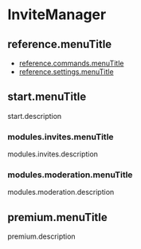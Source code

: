 # InviteManager

## reference.menuTitle

- [reference.commands.menuTitle](/nl/reference.url/reference.commands.url.md)
- [reference.settings.menuTitle](/nl/reference.url/reference.settings.url.md)

## start.menuTitle

start.description

### modules.invites.menuTitle

modules.invites.description

### modules.moderation.menuTitle

modules.moderation.description

## premium.menuTitle

premium.description
